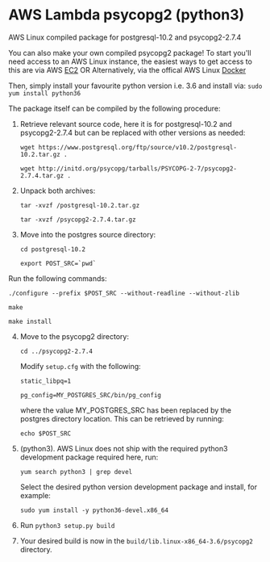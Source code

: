 # AWS Lambda psycopg2 (python3)
AWS Linux compiled package for postgresql-10.2 and psycopg2-2.7.4

You can also make your own compiled psycopg2 package!
To start you'll need access to an AWS Linux instance, the easiest ways to get 
access to this are via AWS [EC2](https://aws.amazon.com/ec2/) 
OR Alternatively, via the offical AWS Linux [Docker](https://hub.docker.com/_/amazonlinux/)

Then, simply install your favourite python version i.e. 3.6
and install via: ```sudo yum install python36``` 

The package itself can be compiled by the following procedure:
1. Retrieve relevant source code, here it is for postgresql-10.2 and psycopg2-2.7.4
but can be replaced with other versions as needed:

    ```wget https://www.postgresql.org/ftp/source/v10.2/postgresql-10.2.tar.gz .```

    ```wget http://initd.org/psycopg/tarballs/PSYCOPG-2-7/psycopg2-2.7.4.tar.gz .```

2. Unpack both archives:
  
    ```tar -xvzf /postgresql-10.2.tar.gz```

    ```tar -xvzf /psycopg2-2.7.4.tar.gz```


3. Move into the postgres source directory:

    `cd postgresql-10.2`

    ```export POST_SRC=`pwd` ```


Run the following commands:

```./configure --prefix $POST_SRC --without-readline --without-zlib```

```make```

```make install```

4. Move to the psycopg2 directory:

    ```cd ../psycopg2-2.7.4```

    Modify ```setup.cfg``` with the following:

    ```static_libpq=1```

    ```pg_config=MY_POSTGRES_SRC/bin/pg_config```

    where the value MY_POSTGRES_SRC has been replaced by the postgres directory location. This can be retrieved by running:

    ```echo $POST_SRC```


5. (python3). AWS Linux does not ship with the required python3 development package required here, run:

    ```yum search python3 | grep devel```

    Select the desired python version development package and install, for example:

    ```sudo yum install -y python36-devel.x86_64```

6. Run ```python3 setup.py build```

7. Your desired build is now in the ```build/lib.linux-x86_64-3.6/psycopg2``` directory. 
